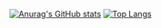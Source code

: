 [![Anurag's GitHub stats](https://github-readme-stats.vercel.app/api?username=mingukang-kr&count_private=true&show_icons=true&theme=dracula)](https://github.com/anuraghazra/github-readme-stats)
[![Top Langs](https://github-readme-stats.vercel.app/api/top-langs/?username=mingukang-kr&langs_count=4&layout=compact&hide=html,css&theme=dracula)](https://github.com/anuraghazra/github-readme-stats)
